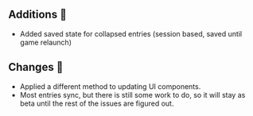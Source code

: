 ## Additions 🍎
- Added saved state for collapsed entries (session based, saved until game relaunch)
## Changes 🍐
- Applied a different method to updating UI components.
- Most entries sync, but there is still some work to do, so it will stay as beta until the rest of the issues are figured out.
